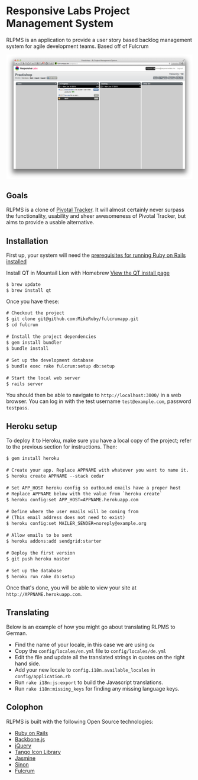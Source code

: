 Responsive Labs Project Management System
=======

RLPMS is an application to provide a user story based backlog management
system for agile development teams. Based off of Fulcrum



![Fulcrum Screenshot](https://github.com/MikeRuby/fulcrumapp/blob/master/doc/screenshot.png)

Goals
-----

RLPMS is a clone of [Pivotal Tracker](http://pivotaltracker.com/).  It will
almost certainly never surpass the functionality, usability and sheer
awesomeness of Pivotal Tracker, but aims to provide a usable alternative.

Installation
------------

First up, your system will need the
[prerequisites for running Ruby on Rails installed](http://rubyonrails.org/download)

Install QT in Mountail Lion with Homebrew 
[View the QT install page](https://github.com/thoughtbot/capybara-webkit/wiki/Installing-Qt-and-compiling-capybara-webkit)

    $ brew update
    $ brew install qt

Once you have these:

    # Checkout the project
    $ git clone git@github.com:MikeRuby/fulcrumapp.git
    $ cd fulcrum

    # Install the project dependencies
    $ gem install bundler
    $ bundle install

    # Set up the development database
    $ bundle exec rake fulcrum:setup db:setup

    # Start the local web server
    $ rails server

You should then be able to navigate to `http://localhost:3000/` in a web browser.
You can log in with the test username `test@example.com`, password `testpass`.


Heroku setup
------------

To deploy it to Heroku, make sure you have a local copy of the project; refer
to the previous section for instructions. Then:

    $ gem install heroku

    # Create your app. Replace APPNAME with whatever you want to name it.
    $ heroku create APPNAME --stack cedar

    # Set APP_HOST heroku config so outbound emails have a proper host
    # Replace APPNAME below with the value from `heroku create`
    $ heroku config:set APP_HOST=APPNAME.herokuapp.com

    # Define where the user emails will be coming from
    # (This email address does not need to exist)
    $ heroku config:set MAILER_SENDER=noreply@example.org

    # Allow emails to be sent
    $ heroku addons:add sendgrid:starter

    # Deploy the first version
    $ git push heroku master

    # Set up the database
    $ heroku run rake db:setup

Once that's done, you will be able to view your site at
`http://APPNAME.herokuapp.com`.

Translating
-----------

Below is an example of how you might go about translating RLPMS to German.

* Find the name of your locale, in this case we are using `de`
* Copy the `config/locales/en.yml` file to `config/locales/de.yml`
* Edit the file and update all the translated strings in quotes on the right
  hand side.
* Add your new locale to `config.i18n.available_locales` in
  `config/application.rb`
* Run `rake i18n:js:export` to build the Javascript translations.
* Run `rake i18n:missing_keys` for finding any missing language keys.

Colophon
--------

RLPMS is built with the following Open Source technologies:

* [Ruby on Rails](http://rubyonrails.org/)
* [Backbone.js](http://documentcloud.github.com/backbone/)
* [jQuery](http://jquery.com/)
* [Tango Icon Library](http://tango.freedesktop.org/Tango_Icon_Library)
* [Jasmine](https://jasmine.github.io/)
* [Sinon](http://sinonjs.org/)
* [Fulcrum](http://wholemeal.co.nz/projects/fulcrum.html)
